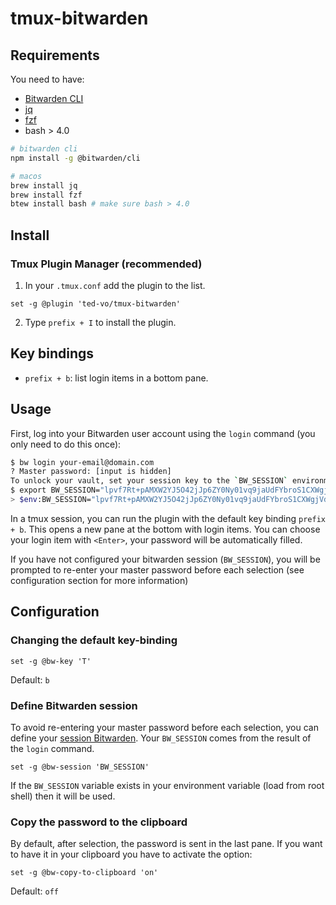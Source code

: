 # tmux-bitwarden

## Requirements
You need to have:
* [Bitwarden CLI](https://bitwarden.com/)
* [jq](https://stedolan.github.io/jq/)
* [fzf](https://github.com/junegunn/fzf)
* bash > 4.0

```bash
# bitwarden cli
npm install -g @bitwarden/cli

# macos
brew install jq
brew install fzf
btew install bash # make sure bash > 4.0
```

## Install

### Tmux Plugin Manager (recommended)
1. In your `.tmux.conf` add the plugin to the list.
```
set -g @plugin 'ted-vo/tmux-bitwarden'
```
2. Type `prefix + I` to install the plugin.

## Key bindings
* `prefix + b`: list login items in a bottom pane.

## Usage
First, log into your Bitwarden user account using the `login` command (you only need to do this once):
```bash
$ bw login your-email@domain.com
? Master password: [input is hidden]
To unlock your vault, set your session key to the `BW_SESSION` environment variable. ex:
$ export BW_SESSION="lpvf7Rt+pAMXW2YJ5O42jJp6ZY0Ny01vq9jaUdFYbroS1CXWgjVdy7j42owHVoLwZf+yDI+ro68Qngo9mdD/vA=="
> $env:BW_SESSION="lpvf7Rt+pAMXW2YJ5O42jJp6ZY0Ny01vq9jaUdFYbroS1CXWgjVdy7j42owHVoLwZf+yDI+ro68Qngo9mdD/vA=="
```

In a tmux session, you can run the plugin with the default key binding `prefix + b`. This opens a new pane at the bottom with login items. You can choose your login item with `<Enter>`, your password will be automatically filled.

If you have not configured your bitwarden session (`BW_SESSION`), you will be prompted to re-enter your master password before each selection (see configuration section for more information)

## Configuration

### Changing the default key-binding
```
set -g @bw-key 'T'
```
Default: `b`

### Define Bitwarden session
To avoid re-entering your master password before each selection, you can define your [session Bitwarden](https://bitwarden.com/help/article/cli/#session-management).
Your `BW_SESSION` comes from the result of the `login` command.
```
set -g @bw-session 'BW_SESSION'
```
If the `BW_SESSION` variable exists in your environment variable (load from root shell) then it will be used.

### Copy the password to the clipboard
By default, after selection, the password is sent in the last pane. If you want to have it in your clipboard you have to activate the option:
```
set -g @bw-copy-to-clipboard 'on'
```
Default: `off`
